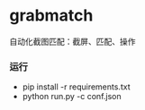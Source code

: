 # grabmatch
自动化截图匹配：截屏、匹配、操作

### 运行
* pip install -r requirements.txt
* python run.py -c conf.json
